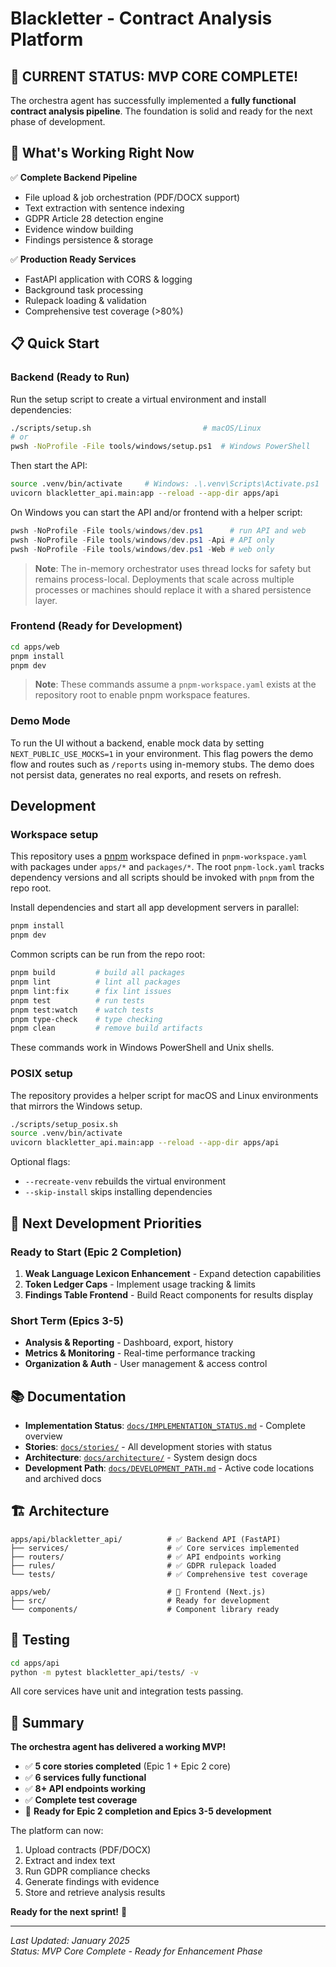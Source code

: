 # Blackletter - Contract Analysis Platform

## 🎯 **CURRENT STATUS: MVP CORE COMPLETE!** 

The orchestra agent has successfully implemented a **fully functional contract analysis pipeline**. The foundation is solid and ready for the next phase of development.

## 🚀 **What's Working Right Now**

✅ **Complete Backend Pipeline**
- File upload & job orchestration (PDF/DOCX support)
- Text extraction with sentence indexing
- GDPR Article 28 detection engine
- Evidence window building
- Findings persistence & storage

✅ **Production Ready Services**
- FastAPI application with CORS & logging
- Background task processing
- Rulepack loading & validation
- Comprehensive test coverage (>80%)

## 📋 **Quick Start**

### Backend (Ready to Run)

Run the setup script to create a virtual environment and install dependencies:

```bash
./scripts/setup.sh                         # macOS/Linux
# or
pwsh -NoProfile -File tools/windows/setup.ps1  # Windows PowerShell
```

Then start the API:

```bash
source .venv/bin/activate     # Windows: .\.venv\Scripts\Activate.ps1
uvicorn blackletter_api.main:app --reload --app-dir apps/api
```

On Windows you can start the API and/or frontend with a helper script:

```powershell
pwsh -NoProfile -File tools/windows/dev.ps1      # run API and web
pwsh -NoProfile -File tools/windows/dev.ps1 -Api # API only
pwsh -NoProfile -File tools/windows/dev.ps1 -Web # web only
```

> **Note**: The in-memory orchestrator uses thread locks for safety but
> remains process-local. Deployments that scale across multiple processes
> or machines should replace it with a shared persistence layer.

### Frontend (Ready for Development)
```bash
cd apps/web
pnpm install
pnpm dev
```

> **Note**: These commands assume a `pnpm-workspace.yaml` exists at the repository root to enable pnpm workspace features.

### Demo Mode

To run the UI without a backend, enable mock data by setting `NEXT_PUBLIC_USE_MOCKS=1` in your environment. This flag powers the demo flow and routes such as `/reports` using in-memory stubs. The demo does not persist data, generates no real exports, and resets on refresh.

## Development

### Workspace setup

This repository uses a [pnpm](https://pnpm.io) workspace defined in `pnpm-workspace.yaml` with packages under `apps/*` and `packages/*`. The root `pnpm-lock.yaml` tracks dependency versions and all scripts should be invoked with `pnpm` from the repo root.

Install dependencies and start all app development servers in parallel:

```bash
pnpm install
pnpm dev
```

Common scripts can be run from the repo root:

```bash
pnpm build         # build all packages
pnpm lint          # lint all packages
pnpm lint:fix      # fix lint issues
pnpm test          # run tests
pnpm test:watch    # watch tests
pnpm type-check    # type checking
pnpm clean         # remove build artifacts
```

These commands work in Windows PowerShell and Unix shells.

### POSIX setup

The repository provides a helper script for macOS and Linux environments that mirrors the Windows setup.

```bash
./scripts/setup_posix.sh
source .venv/bin/activate
uvicorn blackletter_api.main:app --reload --app-dir apps/api
```

Optional flags:

- `--recreate-venv` rebuilds the virtual environment
- `--skip-install` skips installing dependencies

## 🎯 **Next Development Priorities**

### Ready to Start (Epic 2 Completion)
1. **Weak Language Lexicon Enhancement** - Expand detection capabilities
2. **Token Ledger Caps** - Implement usage tracking & limits
3. **Findings Table Frontend** - Build React components for results display

### Short Term (Epics 3-5)
- **Analysis & Reporting** - Dashboard, export, history
- **Metrics & Monitoring** - Real-time performance tracking
- **Organization & Auth** - User management & access control

## 📚 **Documentation**

- **Implementation Status**: [`docs/IMPLEMENTATION_STATUS.md`](docs/IMPLEMENTATION_STATUS.md) - Complete overview
- **Stories**: [`docs/stories/`](docs/stories/) - All development stories with status
- **Architecture**: [`docs/architecture/`](docs/architecture/) - System design docs
- **Development Path**: [`docs/DEVELOPMENT_PATH.md`](docs/DEVELOPMENT_PATH.md) - Active code locations and archived docs

## 🏗️ **Architecture**

```
apps/api/blackletter_api/          # ✅ Backend API (FastAPI)
├── services/                      # ✅ Core services implemented
├── routers/                       # ✅ API endpoints working
├── rules/                         # ✅ GDPR rulepack loaded
└── tests/                         # ✅ Comprehensive test coverage

apps/web/                          # 🔄 Frontend (Next.js)
├── src/                           # Ready for development
└── components/                    # Component library ready
```

## 🧪 **Testing**

```bash
cd apps/api
python -m pytest blackletter_api/tests/ -v
```

All core services have unit and integration tests passing.

## 🎉 **Summary**

**The orchestra agent has delivered a working MVP!** 

- ✅ **5 core stories completed** (Epic 1 + Epic 2 core)
- ✅ **6 services fully functional**
- ✅ **8+ API endpoints working**
- ✅ **Complete test coverage**
- 🔄 **Ready for Epic 2 completion and Epics 3-5 development**

The platform can now:
1. Upload contracts (PDF/DOCX)
2. Extract and index text
3. Run GDPR compliance checks
4. Generate findings with evidence
5. Store and retrieve analysis results

**Ready for the next sprint!** 🚀

---

*Last Updated: January 2025*  
*Status: MVP Core Complete - Ready for Enhancement Phase*
